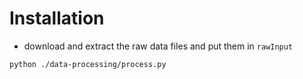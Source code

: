 # Installation
- download and extract the raw data files and put them in `rawInput`
```bash
python ./data-processing/process.py
```